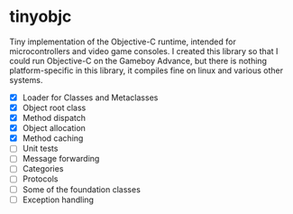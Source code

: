 # tinyobjc
Tiny implementation of the Objective-C runtime, intended for microcontrollers and video game consoles. I created this library so that I could run Objective-C on the Gameboy Advance, but there is nothing platform-specific in this library, it compiles fine on linux and various other systems.

- [x] Loader for Classes and Metaclasses
- [x] Object root class
- [x] Method dispatch
- [x] Object allocation
- [x] Method caching
- [ ] Unit tests
- [ ] Message forwarding
- [ ] Categories
- [ ] Protocols
- [ ] Some of the foundation classes
- [ ] Exception handling
